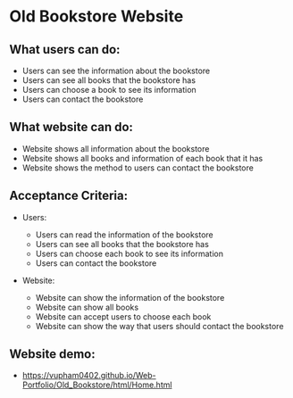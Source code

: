 # Old Bookstore Website

## What users can do:
  - Users can see the information about the bookstore 
  - Users can see all books that the bookstore has
  - Users can choose a book to see its information
  - Users can contact the bookstore

## What website can do:
  - Website shows all information about the bookstore
  - Website shows all books and information of each book that it has
  - Website shows the method to users can contact the bookstore

## Acceptance Criteria: 
  - Users:
    + Users can read the information of the bookstore
    + Users can see all books that the bookstore has
    + Users can choose each book to see its information
    + Users can contact the bookstore

  - Website: 
    + Website can show the information of the bookstore
    + Website can show all books
    + Website can accept users to choose each book
    + Website can show the way that users should contact the bookstore

## Website demo:
  - https://vupham0402.github.io/Web-Portfolio/Old_Bookstore/html/Home.html

